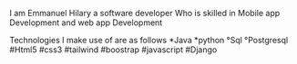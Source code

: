 I am Emmanuel Hilary a software developer
Who is skilled in 
Mobile app Development and web app Development

Technologies I make use of are as follows
*Java
*python
°Sql
°Postgresql
#Html5
#css3
#tailwind
#boostrap
#javascript
#Django
